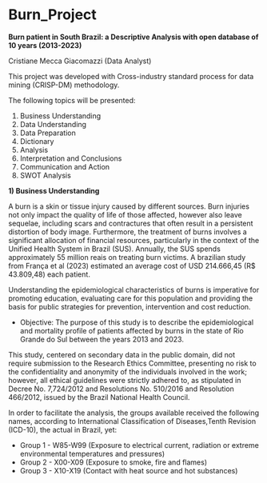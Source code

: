 # Burn_Project

**Burn patient in South Brazil: a Descriptive Analysis with open database of 10 years (2013-2023)**

Cristiane Mecca Giacomazzi (Data Analyst)

This project was developed with Cross-industry standard process for data mining (CRISP-DM) methodology.

The following topics will be presented:
1. Business Understanding
2. Data Understanding
3. Data Preparation
4. Dictionary
5. Analysis
6. Interpretation and Conclusions
7. Communication and Action
8. SWOT Analysis

**1) Business Understanding**

A burn is a skin or tissue injury caused by different sources.
Burn injuries not only impact the quality of life of those affected, however also leave sequelae, including scars and contractures that often result in a persistent distortion of body image. Furthermore, the treatment of burns involves a significant allocation of financial resources, particularly in the context of the Unified Health System in Brazil (SUS). Annually, the SUS spends approximately 55 million reais on treating burn victims. A brazilian study from França et al (2023) estimated an average cost of USD 214.666,45 (R$ 43.809,48) each patient.

Understanding the epidemiological characteristics of burns is imperative for promoting education, evaluating care for this population and providing the basis for public strategies for prevention, intervention and cost reduction.
* Objective: The purpose of this study is to describe the epidemiological and mortality profile of patients affected by burns in the state of Rio Grande do Sul between the years 2013 and 2023.

This study, centered on secondary data in the public domain, did not require submission to the Research Ethics Committee, presenting no risk to the confidentiality and anonymity of the individuals involved in the work; however, all ethical guidelines were strictly adhered to, as stipulated in Decree No. 7,724/2012 and Resolutions No. 510/2016 and Resolution 466/2012, issued by the Brazil National Health Council.

In order to facilitate the analysis, the groups available received the following names, according to International Classification of Diseases,Tenth Revision (ICD-10), the actual in Brazil, yet:
* Group 1 - W85-W99 (Exposure to electrical current, radiation or extreme environmental temperatures and pressures)
* Group 2 - X00-X09 (Exposure to smoke, fire and flames)
* Group 3 - X10-X19 (Contact with heat source and hot substances)

